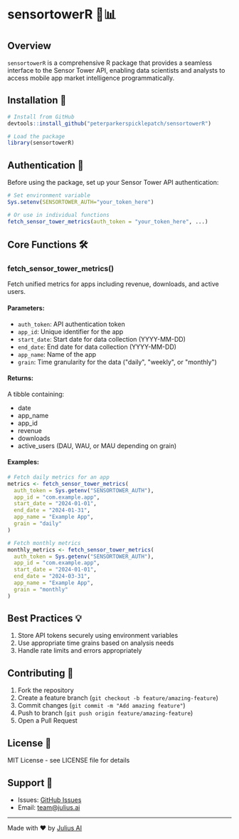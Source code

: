 # sensortowerR 📱📊

## Overview
`sensortowerR` is a comprehensive R package that provides a seamless interface to the Sensor Tower API, enabling data scientists and analysts to access mobile app market intelligence programmatically.

## Installation 🔧

```R
# Install from GitHub
devtools::install_github("peterparkerspicklepatch/sensortowerR")

# Load the package
library(sensortowerR)
```

## Authentication 🔑

Before using the package, set up your Sensor Tower API authentication:

```R
# Set environment variable
Sys.setenv(SENSORTOWER_AUTH="your_token_here")

# Or use in individual functions
fetch_sensor_tower_metrics(auth_token = "your_token_here", ...)
```

## Core Functions 🛠️

### fetch_sensor_tower_metrics()

Fetch unified metrics for apps including revenue, downloads, and active users.

#### Parameters:
- `auth_token`: API authentication token
- `app_id`: Unique identifier for the app
- `start_date`: Start date for data collection (YYYY-MM-DD)
- `end_date`: End date for data collection (YYYY-MM-DD)
- `app_name`: Name of the app
- `grain`: Time granularity for the data ("daily", "weekly", or "monthly")

#### Returns:
A tibble containing:
- date
- app_name
- app_id
- revenue
- downloads
- active_users (DAU, WAU, or MAU depending on grain)

#### Examples:

```R
# Fetch daily metrics for an app
metrics <- fetch_sensor_tower_metrics(
  auth_token = Sys.getenv("SENSORTOWER_AUTH"),
  app_id = "com.example.app",
  start_date = "2024-01-01",
  end_date = "2024-01-31",
  app_name = "Example App",
  grain = "daily"
)

# Fetch monthly metrics
monthly_metrics <- fetch_sensor_tower_metrics(
  auth_token = Sys.getenv("SENSORTOWER_AUTH"),
  app_id = "com.example.app",
  start_date = "2024-01-01",
  end_date = "2024-03-31",
  app_name = "Example App",
  grain = "monthly"
)
```

## Best Practices 💡

1. Store API tokens securely using environment variables
2. Use appropriate time grains based on analysis needs
3. Handle rate limits and errors appropriately

## Contributing 🤝

1. Fork the repository
2. Create a feature branch (`git checkout -b feature/amazing-feature`)
3. Commit changes (`git commit -m "Add amazing feature"`)
4. Push to branch (`git push origin feature/amazing-feature`)
5. Open a Pull Request

## License 📄

MIT License - see LICENSE file for details

## Support 💬

- Issues: [GitHub Issues](https://github.com/peterparkerspicklepatch/sensortowerR/issues)
- Email: team@julius.ai

---
Made with ❤️ by [Julius AI](https://julius.ai)
